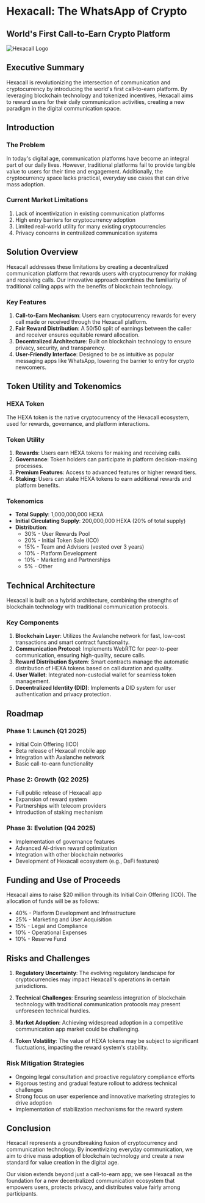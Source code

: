 # Hexacall: The WhatsApp of Crypto
## World's First Call-to-Earn Crypto Platform

![Hexacall Logo](https://hebbkx1anhila5yf.public.blob.vercel-storage.com/Untitled%20design%20(14)-3uJlyGEejEkUElfROs0PGijnDGNeYs.png)

## Executive Summary

Hexacall is revolutionizing the intersection of communication and cryptocurrency by introducing the world's first call-to-earn platform. By leveraging blockchain technology and tokenized incentives, Hexacall aims to reward users for their daily communication activities, creating a new paradigm in the digital communication space.

## Introduction

### The Problem

In today's digital age, communication platforms have become an integral part of our daily lives. However, traditional platforms fail to provide tangible value to users for their time and engagement. Additionally, the cryptocurrency space lacks practical, everyday use cases that can drive mass adoption.

### Current Market Limitations

1. Lack of incentivization in existing communication platforms
2. High entry barriers for cryptocurrency adoption
3. Limited real-world utility for many existing cryptocurrencies
4. Privacy concerns in centralized communication systems

## Solution Overview

Hexacall addresses these limitations by creating a decentralized communication platform that rewards users with cryptocurrency for making and receiving calls. Our innovative approach combines the familiarity of traditional calling apps with the benefits of blockchain technology.

### Key Features

1. **Call-to-Earn Mechanism**: Users earn cryptocurrency rewards for every call made or received through the Hexacall platform.
2. **Fair Reward Distribution**: A 50/50 split of earnings between the caller and receiver ensures equitable reward allocation.
3. **Decentralized Architecture**: Built on blockchain technology to ensure privacy, security, and transparency.
4. **User-Friendly Interface**: Designed to be as intuitive as popular messaging apps like WhatsApp, lowering the barrier to entry for crypto newcomers.

## Token Utility and Tokenomics

### HEXA Token

The HEXA token is the native cryptocurrency of the Hexacall ecosystem, used for rewards, governance, and platform interactions.

### Token Utility

1. **Rewards**: Users earn HEXA tokens for making and receiving calls.
2. **Governance**: Token holders can participate in platform decision-making processes.
3. **Premium Features**: Access to advanced features or higher reward tiers.
4. **Staking**: Users can stake HEXA tokens to earn additional rewards and platform benefits.

### Tokenomics

- **Total Supply**: 1,000,000,000 HEXA
- **Initial Circulating Supply**: 200,000,000 HEXA (20% of total supply)
- **Distribution**:
  - 30% - User Rewards Pool
  - 20% - Initial Token Sale (ICO)
  - 15% - Team and Advisors (vested over 3 years)
  - 10% - Platform Development
  - 10% - Marketing and Partnerships
  - 5% -  Other

## Technical Architecture

Hexacall is built on a hybrid architecture, combining the strengths of blockchain technology with traditional communication protocols.

### Key Components

1. **Blockchain Layer**: Utilizes the Avalanche network for fast, low-cost transactions and smart contract functionality.
2. **Communication Protocol**: Implements WebRTC for peer-to-peer communication, ensuring high-quality, secure calls.
3. **Reward Distribution System**: Smart contracts manage the automatic distribution of HEXA tokens based on call duration and quality.
4. **User Wallet**: Integrated non-custodial wallet for seamless token management.
5. **Decentralized Identity (DID)**: Implements a DID system for user authentication and privacy protection.

## Roadmap

### Phase 1: Launch (Q1 2025)
- Initial Coin Offering (ICO)
- Beta release of Hexacall mobile app
- Integration with Avalanche network
- Basic call-to-earn functionality

### Phase 2: Growth (Q2 2025)
- Full public release of Hexacall app
- Expansion of reward system
- Partnerships with telecom providers
- Introduction of staking mechanism

### Phase 3: Evolution (Q4 2025)
- Implementation of governance features
- Advanced AI-driven reward optimization
- Integration with other blockchain networks
- Development of Hexacall ecosystem (e.g., DeFi features)

## Funding and Use of Proceeds

Hexacall aims to raise $20 million through its Initial Coin Offering (ICO). The allocation of funds will be as follows:

- 40% - Platform Development and Infrastructure
- 25% - Marketing and User Acquisition
- 15% - Legal and Compliance
- 10% - Operational Expenses
- 10% - Reserve Fund



## Risks and Challenges

1. **Regulatory Uncertainty**: The evolving regulatory landscape for cryptocurrencies may impact Hexacall's operations in certain jurisdictions.

2. **Technical Challenges**: Ensuring seamless integration of blockchain technology with traditional communication protocols may present unforeseen technical hurdles.

3. **Market Adoption**: Achieving widespread adoption in a competitive communication app market could be challenging.

4. **Token Volatility**: The value of HEXA tokens may be subject to significant fluctuations, impacting the reward system's stability.

### Risk Mitigation Strategies

- Ongoing legal consultation and proactive regulatory compliance efforts
- Rigorous testing and gradual feature rollout to address technical challenges
- Strong focus on user experience and innovative marketing strategies to drive adoption
- Implementation of stabilization mechanisms for the reward system

## Conclusion

Hexacall represents a groundbreaking fusion of cryptocurrency and communication technology. By incentivizing everyday communication, we aim to drive mass adoption of blockchain technology and create a new standard for value creation in the digital age.

Our vision extends beyond just a call-to-earn app; we see Hexacall as the foundation for a new decentralized communication ecosystem that empowers users, protects privacy, and distributes value fairly among participants.
